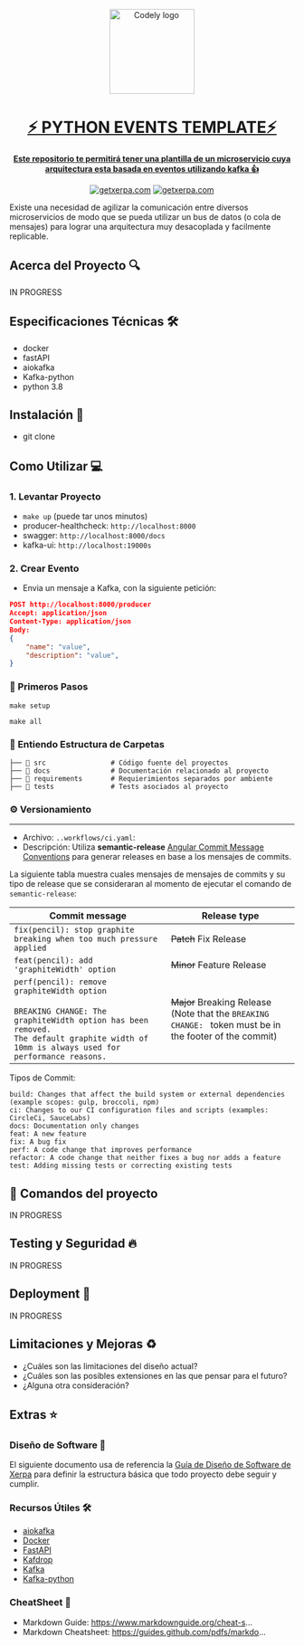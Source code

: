 <div align="center">
  <p align="center">
    <a href="https://getxerpa.com">
      <img alt="Codely logo" src="https://user-images.githubusercontent.com/99266739/176068654-5d81ff5d-2cc7-4a0b-acb2-7a12953c2cc5.png" width="150px" height="150"/>
  </p>

  <h1 align="center">
    ⚡️ PYTHON EVENTS TEMPLATE⚡️
  </h1>

  <strong>Este repositorio te permitirá tener una plantilla de un microservicio cuya arquitectura esta basada en eventos utilizando kafka 👍</strong>
</div>

<p align="center">
    <a href="https://github.com/Ubankapp"><img src="https://img.shields.io/badge/GetXerpa-OS-blue" alt="getxerpa.com"/></a>
    <a href="https://github.com/Ubankapp/xerpa-readme"><img src="https://img.shields.io/badge/XerpaReadme-OS-black" alt="getxerpa.com"/></a>
</p>

Existe una necesidad de agilizar la comunicación entre diversos microservicios de modo que se pueda utilizar un bus de datos (o cola de mensajes) para lograr una arquitectura muy desacoplada y facilmente replicable.


## Acerca del Proyecto 🔍
IN PROGRESS
## Especificaciones Técnicas 🛠️
- docker
- fastAPI
- aiokafka
- Kafka-python
- python 3.8
## Instalación 🚀
- git clone 
## Como Utilizar 💻
### 1. Levantar Proyecto
- `make up` (puede tar unos minutos)
- producer-healthcheck: `http://localhost:8000`
- swagger: `http://localhost:8000/docs`
- kafka-ui: `http://localhost:19000s`

### 2. Crear Evento 
- Envia un mensaje a Kafka, con la siguiente petición:
```json
POST http://localhost:8000/producer
Accept: application/json
Content-Type: application/json
Body:
{
    "name": "value",
    "description": "value",
}
```
### 🚶 Primeros Pasos
`make setup`

`make all`

### 📂 Entiendo Estructura de Carpetas
```
├── 📁 src                # Código fuente del proyectos
├── 📁 docs               # Documentación relacionado al proyecto
├── 📁 requirements       # Requierimientos separados por ambiente
├── 📁 tests              # Tests asociados al proyecto
```
### ⚙️ Versionamiento
---
- Archivo: `..workflows/ci.yaml`: 
- Descripción: Utiliza **semantic-release** [Angular Commit Message Conventions](https://github.com/angular/angular/blob/master/CONTRIBUTING.md#-commit-message-format) para generar releases en base a los mensajes de commits.


La siguiente tabla muestra cuales mensajes de mensajes de commits y su tipo de release que se consideraran al momento de ejecutar el comando de `semantic-release`:

| Commit message                                                                                                                                                                                   | Release type                                                                                                    |
| ------------------------------------------------------------------------------------------------------------------------------------------------------------------------------------------------ | --------------------------------------------------------------------------------------------------------------- |
| `fix(pencil): stop graphite breaking when too much pressure applied`                                                                                                                             | ~~Patch~~ Fix Release                                                                                           |
| `feat(pencil): add 'graphiteWidth' option`                                                                                                                                                       | ~~Minor~~ Feature Release                                                                                       |
| `perf(pencil): remove graphiteWidth option`<br><br>`BREAKING CHANGE: The graphiteWidth option has been removed.`<br>`The default graphite width of 10mm is always used for performance reasons.` | ~~Major~~ Breaking Release <br /> (Note that the `BREAKING CHANGE: ` token must be in the footer of the commit) |


Tipos de Commit:
```
build: Changes that affect the build system or external dependencies (example scopes: gulp, broccoli, npm)
ci: Changes to our CI configuration files and scripts (examples: CircleCi, SauceLabs)
docs: Documentation only changes
feat: A new feature
fix: A bug fix
perf: A code change that improves performance
refactor: A code change that neither fixes a bug nor adds a feature
test: Adding missing tests or correcting existing tests
```

## 🌚 Comandos del proyecto

IN PROGRESS
## Testing y Seguridad 🔥

IN PROGRESS
## Deployment 🐳

IN PROGRESS
## Limitaciones y Mejoras ♻️

- ¿Cuáles son las limitaciones del diseño actual?
- ¿Cuáles son las posibles extensiones en las que pensar para el futuro?
- ¿Alguna otra consideración?

## Extras ⭐️
### Diseño de Software 🎨
El siguiente documento usa de referencia la [Guía de Diseño de Software de Xerpa](https://www.notion.so/ubank/Plantilla-para-Dise-o-de-Software-2678e18bb111459dac12cc478bc12581) para definir la estructura básica que todo proyecto debe seguir y cumplir.

### Recursos Útiles 🛠
- [aiokafka](https://aiokafka.readthedocs.io/en/stable/ka)
- [Docker](https://docs.docker.com/get-started/overview/)
- [FastAPI](https://fastapi.tiangolo.com)
- [Kafdrop](https://github.com/obsidiandynamics/kafdrop)
- [Kafka](https://kafka.apache.org)
- [Kafka-python](https://kafka-python.readthedocs.io/en/master/)
### CheatSheet 🤯
- Markdown Guide: https://www.markdownguide.org/cheat-s...
- Markdown Cheatsheet: https://guides.github.com/pdfs/markdo...

